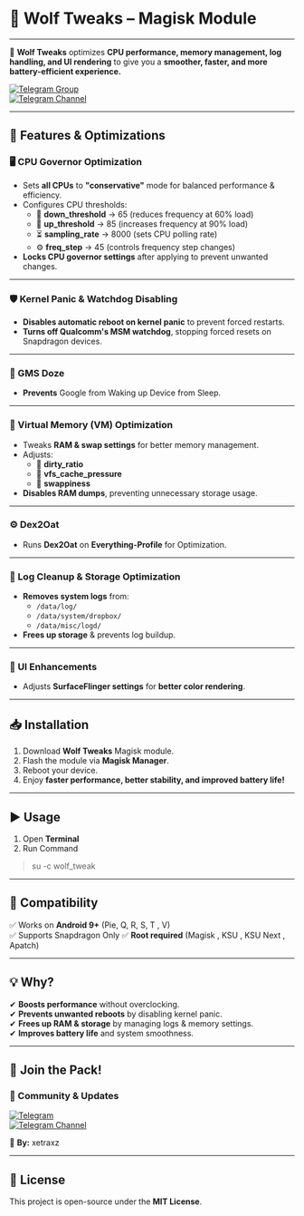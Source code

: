 # 🐺 Wolf Tweaks – Magisk Module  

****  
🐺 **Wolf Tweaks** optimizes **CPU performance, memory management, log handling, and UI rendering** to give you a **smoother, faster, and more battery-efficient experience.**  

[![Telegram Group](https://img.shields.io/badge/Telegram-Join%20Group-blue?logo=telegram)](https://t.me/xetraxz)  
[![Telegram Channel](https://img.shields.io/badge/Telegram-Join%20Channel-blue?logo=telegram)](https://t.me/xetras_box)  

---

## 🚀 Features & Optimizations  

### 🖥️ CPU Governor Optimization  
- Sets **all CPUs** to **"conservative"** mode for balanced performance & efficiency.  
- Configures CPU thresholds:  
  - 🔽 **down_threshold** → 65 (reduces frequency at 60% load)  
  - 🔼 **up_threshold** → 85 (increases frequency at 90% load)  
  - ⏳ **sampling_rate** → 8000 (sets CPU polling rate)  
  - ⚙️ **freq_step** → 45 (controls frequency step changes)  
- **Locks CPU governor settings** after applying to prevent unwanted changes.  

---

### 🛡️ Kernel Panic & Watchdog Disabling  
- **Disables automatic reboot on kernel panic** to prevent forced restarts.  
- **Turns off Qualcomm's MSM watchdog**, stopping forced resets on Snapdragon devices.  

---

### 🔋 GMS Doze
- **Prevents** Google from Waking up Device from Sleep.

---

### 🧠 Virtual Memory (VM) Optimization  
- Tweaks **RAM & swap settings** for better memory management.  
- Adjusts:  
  - 🔧 **dirty_ratio**  
  - 🔧 **vfs_cache_pressure**  
  - 🔧 **swappiness**  
- **Disables RAM dumps**, preventing unnecessary storage usage.  

---
### ⚙️ Dex2Oat  
- Runs **Dex2Oat** on **Everything-Profile** for Optimization.  

---
### 🧹 Log Cleanup & Storage Optimization  
- **Removes system logs** from:  
  - `/data/log/`  
  - `/data/system/dropbox/`  
  - `/data/misc/logd/`  
- **Frees up storage** & prevents log buildup.  

---

### 🎨 UI Enhancements  
- Adjusts **SurfaceFlinger settings** for **better color rendering**.  

---

## 📥 Installation  

1. Download **Wolf Tweaks** Magisk module.  
2. Flash the module via **Magisk Manager**.  
3. Reboot your device.  
4. Enjoy **faster performance, better stability, and improved battery life!**  

---

## ▶️ Usage

1. Open **Terminal**
2. Run Command 
> su -c wolf_tweak

---

## 📌 Compatibility  

✅ Works on **Android 9+** (Pie, Q, R, S, T , V)  
✅ Supports Snapdragon Only
✅ **Root required** (Magisk , KSU , KSU Next , Apatch)  

---

## 💡 Why?  

✔ **Boosts performance** without overclocking.  
✔ **Prevents unwanted reboots** by disabling kernel panic.  
✔ **Frees up RAM & storage** by managing logs & memory settings.  
✔ **Improves battery life** and system smoothness.  

---

## 🐺 Join the Pack!  

### **📢 Community & Updates**  
[![Telegram](https://img.shields.io/badge/Telegram-Join%20Group-blue?logo=telegram)](https://t.me/xetraxz)  
[![Telegram Channel](https://img.shields.io/badge/Telegram-Join%20Channel-blue?logo=telegram)](https://t.me/xetras_box)  

🔧 **By:** xetraxz 

---

## 📜 License  

This project is open-source under the **MIT License**.